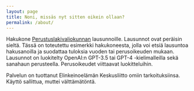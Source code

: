 ```yaml
---
layout: page
title: Noni, missäs nyt sitten oikein ollaan?
permalink: /about/
---
```


Hakukone [Perustuslakivaliokunnan](https://www.eduskunta.fi/pevl) lausunnoille. Lausunnot ovat peräisin sieltä. Tässä on toteutettu esimerkki hakukoneesta, jolla
voi etsiä lausuntoa hakusanoilla ja suodattaa tuloksia vuoden tai perusoikeuden mukaan. Lausunnot on luokitelty OpenAI:n GPT-3.5 tai GPT-4 -kielimalleilla sekä sanahaun perusteella.
Perusoikeudet viittaavat luokitteluihin.

Palvelun on tuottanut Elinkeinoelämän Keskusliitto omiin tarkoituksiinsa. Käyttö sallittua, muttei välttämätöntä.
